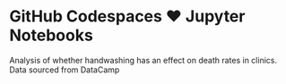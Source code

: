 # GitHub Codespaces ♥️ Jupyter Notebooks

Analysis of whether handwashing has an effect on death rates in clinics. Data sourced from DataCamp
